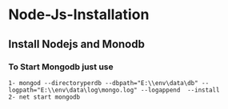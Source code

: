 # Node-Js-Installation
## Install Nodejs and Monodb
### To Start Mongodb just use
```text
1- mongod --directoryperdb --dbpath="E:\\env\data\db" --logpath="E:\\env\data\log\mongo.log" --logappend  --install
2- net start mongodb
```
